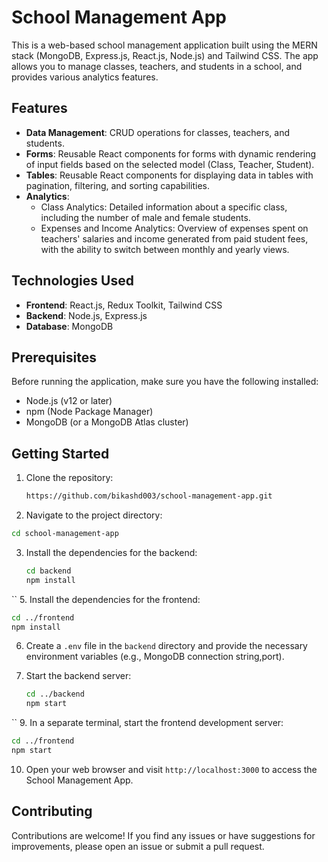 # School Management App

This is a web-based school management application built using the MERN stack (MongoDB, Express.js, React.js, Node.js) and Tailwind CSS. The app allows you to manage classes, teachers, and students in a school, and provides various analytics features.

## Features

- **Data Management**: CRUD operations for classes, teachers, and students.
- **Forms**: Reusable React components for forms with dynamic rendering of input fields based on the selected model (Class, Teacher, Student).
- **Tables**: Reusable React components for displaying data in tables with pagination, filtering, and sorting capabilities.
- **Analytics**:
  - Class Analytics: Detailed information about a specific class, including the number of male and female students.
  - Expenses and Income Analytics: Overview of expenses spent on teachers' salaries and income generated from paid student fees, with the ability to switch between monthly and yearly views.

## Technologies Used

- **Frontend**: React.js, Redux Toolkit, Tailwind CSS
- **Backend**: Node.js, Express.js
- **Database**: MongoDB

## Prerequisites

Before running the application, make sure you have the following installed:

- Node.js (v12 or later)
- npm (Node Package Manager)
- MongoDB (or a MongoDB Atlas cluster)

## Getting Started

1. Clone the repository:
   ```bash
   https://github.com/bikashd003/school-management-app.git
   ```

2. Navigate to the project directory:
```bash
cd school-management-app
```

3. Install the dependencies for the backend:
   ```bash
   cd backend
   npm install
``
5. Install the dependencies for the frontend:
 ```bash
cd ../frontend
npm install
 ```

6. Create a `.env` file in the `backend` directory and provide the necessary environment variables (e.g., MongoDB connection string,port).

7. Start the backend server:
   ```bash
   cd ../backend
   npm start
 ``
9. In a separate terminal, start the frontend development server:
 ```bash
cd ../frontend
npm start
```

10. Open your web browser and visit `http://localhost:3000` to access the School Management App.

## Contributing

Contributions are welcome! If you find any issues or have suggestions for improvements, please open an issue or submit a pull request.

